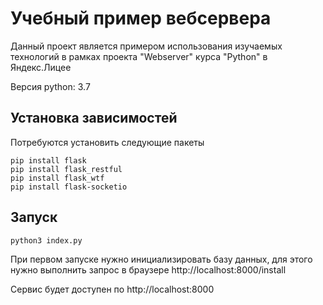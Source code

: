# Учебный пример вебсервера



Данный проект является примером использования изучаемых 
технологий в рамках проекта "Webserver" курса "Python" в Яндекс.Лицее

Версия python: 3.7

## Установка зависимостей

Потребуются установить следующие пакеты
```
pip install flask
pip install flask_restful
pip install flask_wtf
pip install flask-socketio
```

## Запуск
```
python3 index.py
```
При первом запуске нужно инициализировать базу данных, для этого 
нужно выполнить запрос в браузере
http://localhost:8000/install

Сервис будет доступен по http://localhost:8000